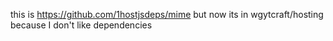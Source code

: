 this is https://github.com/1hostjsdeps/mime but now its in wgytcraft/hosting because I don't like dependencies
